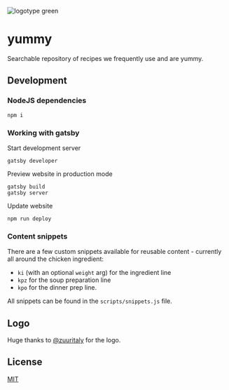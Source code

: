![logotype green](https://user-images.githubusercontent.com/40405175/42126266-4acf4cc4-7c7d-11e8-9c13-8880608247f8.png)

# yummy
Searchable repository of recipes we frequently use and are yummy.

## Development

### NodeJS dependencies

```
npm i
```

### Working with gatsby

Start development server
```
gatsby developer
```


Preview website in production mode

```
gatsby build
gatsby server
```
Update website

```
npm run deploy
```

### Content snippets

There are a few custom snippets available for reusable content - currently all around the chicken ingredient:
- `ki` (with an optional `weight` arg) for the ingredient line
- `kpz` for the soup preparation line
- `kpo` for the dinner prep line.

All snippets can be found in the `scripts/snippets.js` file.

## Logo

Huge thanks to [@zuuritaly](https://github.com/zuuritaly) for the logo.

## License

[MIT](./LICENSE)

